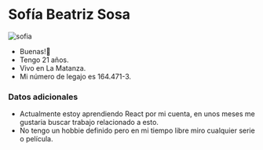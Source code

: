 # Sofía Beatriz Sosa

![sofia](https://user-images.githubusercontent.com/80438887/114463836-5b6d2000-9bbb-11eb-826a-2d84c0e3bd57.jpeg)

* Buenas!:wave:
* Tengo 21 años.
* Vivo en La Matanza.
* Mi número de legajo es 164.471-3.

### Datos adicionales

* Actualmente estoy aprendiendo React por mi cuenta, en unos meses me gustaria buscar trabajo relacionado a esto.
* No tengo un hobbie definido pero en mi tiempo libre miro cualquier serie o película.
 
